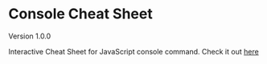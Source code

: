 # Console Cheat Sheet
Version 1.0.0

Interactive Cheat Sheet for JavaScript console command.
Check it out [here](https://nahody.github.io/consoleCheatSheet/)
